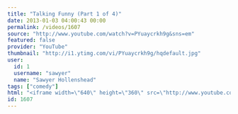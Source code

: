 ```yaml
---
title: "Talking Funny (Part 1 of 4)"
date: 2013-01-03 04:00:43 00:00
permalink: /videos/1607
source: "http://www.youtube.com/watch?v=PYuaycrkh9g&sns=em"
featured: false
provider: "YouTube"
thumbnail: "http://i1.ytimg.com/vi/PYuaycrkh9g/hqdefault.jpg"
user:
  id: 1
  username: "sawyer"
  name: "Sawyer Hollenshead"
tags: ["comedy"]
html: "<iframe width=\"640\" height=\"360\" src=\"http://www.youtube.com/embed/PYuaycrkh9g?wmode=transparent&feature=oembed\" frameborder=\"0\" allowfullscreen></iframe>"
id: 1607
---
```



